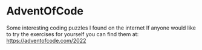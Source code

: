 # AdventOfCode
Some interesting coding puzzles I found on the internet 
If anyone would like to try the exercises for yourself you can find them at: https://adventofcode.com/2022

